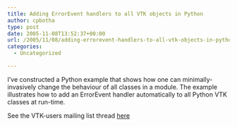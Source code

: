 ```yaml
---
title: Adding ErrorEvent handlers to all VTK objects in Python
author: cpbotha
type: post
date: 2005-11-08T13:52:37+00:00
url: /2005/11/08/adding-errorevent-handlers-to-all-vtk-objects-in-python/
categories:
  - Uncategorized

---
```

I&#8217;ve constructed a Python example that shows how one can minimally-invasively change the behaviour of all classes in a module. The example illustrates how to add an ErrorEvent handler automatically to all Python VTK classes at run-time.

See the VTK-users mailing list thread [here][1]

 [1]: http://public.kitware.com/pipermail/vtkusers/2005-November/082543.html